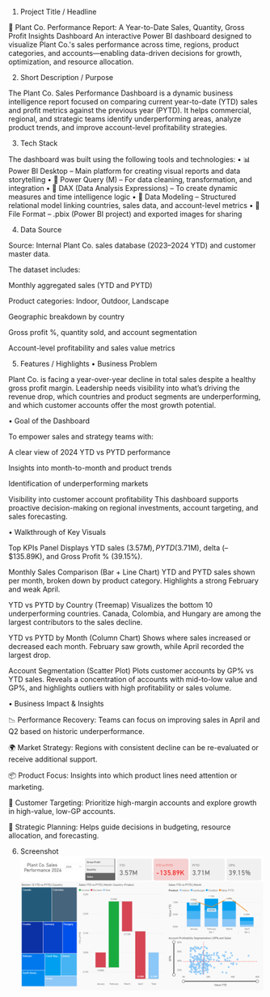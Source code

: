 1. Project Title / Headline

🌿 Plant Co. Performance Report: A Year-to-Date Sales, Quantity, Gross Profit Insights Dashboard
An interactive Power BI dashboard designed to visualize Plant Co.'s sales performance across time, regions, product categories, and accounts—enabling data-driven decisions for growth, optimization, and resource allocation.

2. Short Description / Purpose

The Plant Co. Sales Performance Dashboard is a dynamic business intelligence report focused on comparing current year-to-date (YTD) sales and profit metrics against the previous year (PYTD). It helps commercial, regional, and strategic teams identify underperforming areas, analyze product trends, and improve account-level profitability strategies.

3. Tech Stack

The dashboard was built using the following tools and technologies:
• 📊 Power BI Desktop – Main platform for creating visual reports and data storytelling
• 🔄 Power Query (M) – For data cleaning, transformation, and integration
• 🧠 DAX (Data Analysis Expressions) – To create dynamic measures and time intelligence logic
• 🧩 Data Modeling – Structured relational model linking countries, sales data, and account-level metrics
• 📁 File Format – .pbix (Power BI project) and exported images for sharing

4. Data Source

Source: Internal Plant Co. sales database (2023–2024 YTD) and customer master data.

The dataset includes:

Monthly aggregated sales (YTD and PYTD)

Product categories: Indoor, Outdoor, Landscape

Geographic breakdown by country

Gross profit %, quantity sold, and account segmentation

Account-level profitability and sales value metrics

5. Features / Highlights
• Business Problem

Plant Co. is facing a year-over-year decline in total sales despite a healthy gross profit margin. Leadership needs visibility into what’s driving the revenue drop, which countries and product segments are underperforming, and which customer accounts offer the most growth potential.

• Goal of the Dashboard

To empower sales and strategy teams with:

A clear view of 2024 YTD vs PYTD performance

Insights into month-to-month and product trends

Identification of underperforming markets

Visibility into customer account profitability
This dashboard supports proactive decision-making on regional investments, account targeting, and sales forecasting.

• Walkthrough of Key Visuals

Top KPIs Panel
Displays YTD sales ($3.57M), PYTD ($3.71M), delta (–$135.89K), and Gross Profit % (39.15%).

Monthly Sales Comparison (Bar + Line Chart)
YTD and PYTD sales shown per month, broken down by product category. Highlights a strong February and weak April.

YTD vs PYTD by Country (Treemap)
Visualizes the bottom 10 underperforming countries. Canada, Colombia, and Hungary are among the largest contributors to the sales decline.

YTD vs PYTD by Month (Column Chart)
Shows where sales increased or decreased each month. February saw growth, while April recorded the largest drop.

Account Segmentation (Scatter Plot)
Plots customer accounts by GP% vs YTD sales. Reveals a concentration of accounts with mid-to-low value and GP%, and highlights outliers with high profitability or sales volume.

• Business Impact & Insights

📉 Performance Recovery: Teams can focus on improving sales in April and Q2 based on historic underperformance.

🌍 Market Strategy: Regions with consistent decline can be re-evaluated or receive additional support.

📦 Product Focus: Insights into which product lines need attention or marketing.

👥 Customer Targeting: Prioritize high-margin accounts and explore growth in high-value, low-GP accounts.

🎯 Strategic Planning: Helps guide decisions in budgeting, resource allocation, and forecasting.

6. Screenshot
   ![Preview](https://github.com/d28006/Performance-Report/blob/main/Snapshot%20of%20Dashboard.PNG)

